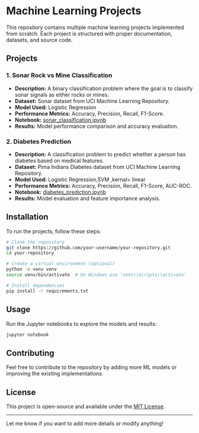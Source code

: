 # Machine Learning Projects

This repository contains multiple machine learning projects implemented from scratch. Each project is structured with proper documentation, datasets, and source code.

## Projects

### 1. Sonar Rock vs Mine Classification
- **Description:** A binary classification problem where the goal is to classify sonar signals as either rocks or mines.
- **Dataset:** Sonar dataset from UCI Machine Learning Repository.
- **Model Used:** Logistic Regression
- **Performance Metrics:** Accuracy, Precision, Recall, F1-Score.
- **Notebook:** [sonar_classification.ipynb](./sonar_classification.ipynb)
- **Results:** Model performance comparison and accuracy evaluation.

### 2. Diabetes Prediction
- **Description:** A classification problem to predict whether a person has diabetes based on medical features.
- **Dataset:** Pima Indians Diabetes dataset from UCI Machine Learning Repository.
- **Model Used:** Logistic Regression,SVM ,kernal= linear
- **Performance Metrics:** Accuracy, Precision, Recall, F1-Score, AUC-ROC.
- **Notebook:** [diabetes_prediction.ipynb](./diabetes_prediction.ipynb)
- **Results:** Model evaluation and feature importance analysis.

## Installation
To run the projects, follow these steps:

```bash
# Clone the repository
git clone https://github.com/your-username/your-repository.git
cd your-repository

# Create a virtual environment (optional)
python -m venv venv
source venv/bin/activate  # On Windows use 'venv\\Scripts\\activate'

# Install dependencies
pip install -r requirements.txt
```

## Usage
Run the Jupyter notebooks to explore the models and results:
```bash
jupyter notebook
```

## Contributing
Feel free to contribute to the repository by adding more ML models or improving the existing implementations.

## License
This project is open-source and available under the [MIT License](LICENSE).

---

Let me know if you want to add more details or modify anything!
